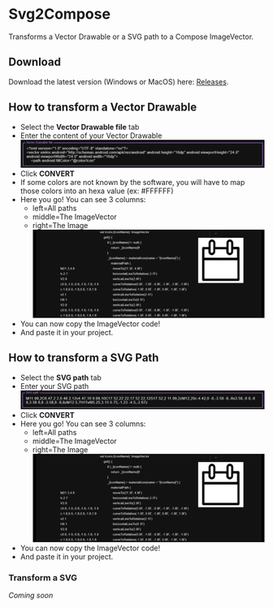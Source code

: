 # Svg2Compose
Transforms a Vector Drawable or a SVG path to a Compose ImageVector.

## Download
Download the latest version (Windows or MacOS) here: [Releases](https://github.com/DenisMondon/Svg2Compose/releases).

## How to transform a Vector Drawable

- Select the **Vector Drawable file** tab
- Enter the content of your Vector Drawable
![alt text](https://github.com/DenisMondon/Svg2Compose/blob/master/images/vector_drawable_textfield.png)
- Click **CONVERT**
- If some colors are not known by the software, you will have to map those colors into an hexa value (ex: #FFFFFF)
- Here you go! You can see 3 columns: 
  - left=All paths
  - middle=The ImageVector
  - right=The Image
![alt text](https://github.com/DenisMondon/Svg2Compose/blob/master/images/three_columns.png)
- You can now copy the ImageVector code!
- And paste it in your project.

## How to transform a SVG Path

- Select the **SVG path** tab
- Enter your SVG path
![alt text](https://github.com/DenisMondon/Svg2Compose/blob/master/images/svg_path_textfield.png)
- Click **CONVERT**
- Here you go! You can see 3 columns:
  - left=All paths
  - middle=The ImageVector
  - right=The Image
![alt text](https://github.com/DenisMondon/Svg2Compose/blob/master/images/three_columns.png)
- You can now copy the ImageVector code!
- And paste it in your project.

### Transform a SVG
*Coming soon*
